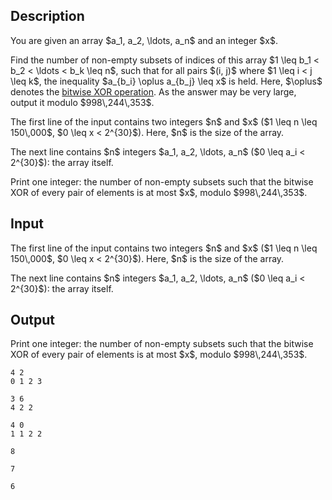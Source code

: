 ## Description

<div><p>You are given an array $a_1, a_2, \ldots, a_n$ and an integer $x$.</p><p>Find the number of non-empty subsets of indices of this array $1 \leq b_1 &lt; b_2 &lt; \ldots &lt; b_k \leq n$, such that for all pairs $(i, j)$ where $1 \leq i &lt; j \leq k$, the inequality $a_{b_i} \oplus a_{b_j} \leq x$ is held. Here, $\oplus$ denotes the <a href="https://en.wikipedia.org/wiki/Bitwise_operation#XOR">bitwise XOR operation</a>. As the answer may be very large, output it modulo $998\,244\,353$.</p></div><div class="input-specification"><p>The first line of the input contains two integers $n$ and $x$ ($1 \leq n \leq 150\,000$, $0 \leq x &lt; 2^{30}$). Here, $n$ is the size of the array.</p><p>The next line contains $n$ integers $a_1, a_2, \ldots, a_n$ ($0 \leq a_i &lt; 2^{30}$): the array itself.</p></div><div class="output-specification"><p>Print one integer: the number of non-empty subsets such that the bitwise XOR of every pair of elements is at most $x$, modulo $998\,244\,353$.</p></div>

## Input

<p>The first line of the input contains two integers $n$ and $x$ ($1 \leq n \leq 150\,000$, $0 \leq x &lt; 2^{30}$). Here, $n$ is the size of the array.</p><p>The next line contains $n$ integers $a_1, a_2, \ldots, a_n$ ($0 \leq a_i &lt; 2^{30}$): the array itself.</p>

## Output

<p>Print one integer: the number of non-empty subsets such that the bitwise XOR of every pair of elements is at most $x$, modulo $998\,244\,353$.</p>





```input1
4 2
0 1 2 3
```




```input2
3 6
4 2 2
```




```input3
4 0
1 1 2 2
```




```output1
8
```




```output2
7
```




```output3
6
```


